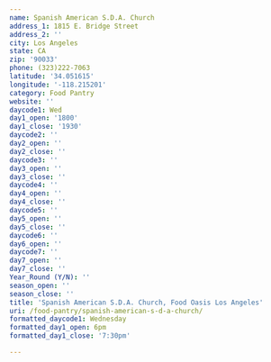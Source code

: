 ```yaml
---
name: Spanish American S.D.A. Church
address_1: 1815 E. Bridge Street
address_2: ''
city: Los Angeles
state: CA
zip: '90033'
phone: (323)222-7063
latitude: '34.051615'
longitude: '-118.215201'
category: Food Pantry
website: ''
daycode1: Wed
day1_open: '1800'
day1_close: '1930'
daycode2: ''
day2_open: ''
day2_close: ''
daycode3: ''
day3_open: ''
day3_close: ''
daycode4: ''
day4_open: ''
day4_close: ''
daycode5: ''
day5_open: ''
day5_close: ''
daycode6: ''
day6_open: ''
daycode7: ''
day7_open: ''
day7_close: ''
Year_Round (Y/N): ''
season_open: ''
season_close: ''
title: 'Spanish American S.D.A. Church, Food Oasis Los Angeles'
uri: /food-pantry/spanish-american-s-d-a-church/
formatted_daycode1: Wednesday
formatted_day1_open: 6pm
formatted_day1_close: '7:30pm'

---
```

